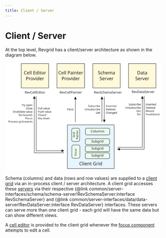 ```yaml
---
title: Client / Server
---
```


# Client / Server

At the top level, Revgrid has a client/server architecture as shown in the diagram below.

![Revgrid top level block](revgrid-client-server-architecture.excalidraw.svg)

Schema (columns) and data (rows and row values) are supplied to a [client grid](../../client/grid/index.md) via an in-process client / server architecture.  A client grid accesses these [servers](../../servers/index.md) via their respective {@link common/server-interfaces/schema/schema-server!RevSchemaServer:interface RevSchemaServer} and {@link common/server-interfaces/data/data-server!RevDataServer:interface RevDataServer} interfaces.  These servers can serve more than one client grid - each grid will have the same data but can show different views.

<!-- A [cell painter](../../cell-painter/index.md) is obtained by a [grid painter](../../client/components/renderer/grid-painters/index.md) from the relevant [subgrid](../../client/components/subgrids-manager/index.md) whenever the grid painter needs to paint a cell. The subgrid itself will obtain the painter via an eventer supplied in the [grid definition](../../client/grid/definition/index.md) when the grid is constructed.  Note that cell painters are shared and do not keep any state themselves. -->

A [cell editor](../../cell-editor/index.md) is provided to the client grid whenever the [focus component](../../client/components/focus/index.md) attempts to edit a cell.
